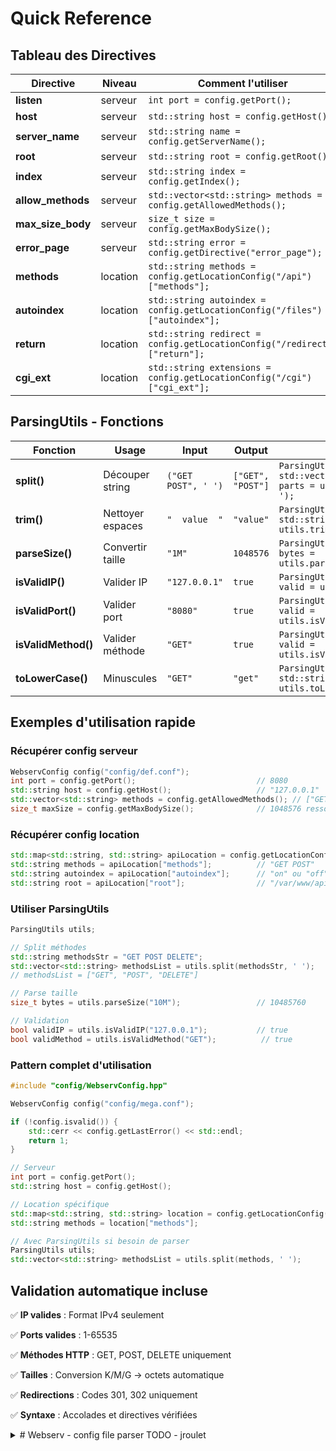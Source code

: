# Quick Reference

## Tableau des Directives</summary>

| Directive | Niveau | Comment l'utiliser |
|-----------|---------|-------------------|
| **listen** | serveur | `int port = config.getPort();` |
| **host** | serveur | `std::string host = config.getHost();` |
| **server_name** | serveur | `std::string name = config.getServerName();` |
| **root** | serveur | `std::string root = config.getRoot();` |
| **index** | serveur | `std::string index = config.getIndex();` |
| **allow_methods** | serveur | `std::vector<std::string> methods = config.getAllowedMethods();` |
| **max_size_body** | serveur | `size_t size = config.getMaxBodySize();` |
| **error_page** | serveur | `std::string error = config.getDirective("error_page");` |
| **methods** | location | `std::string methods = config.getLocationConfig("/api")["methods"];` |
| **autoindex** | location | `std::string autoindex = config.getLocationConfig("/files")["autoindex"];` |
| **return** | location | `std::string redirect = config.getLocationConfig("/redirect")["return"];` |
| **cgi_ext** | location | `std::string extensions = config.getLocationConfig("/cgi")["cgi_ext"];` |


## ParsingUtils - Fonctions</summary>

| Fonction | Usage | Input | Output | Code |
|----------|-------|-------|--------|------|
| **split()** | Découper string | `("GET POST", ' ')` | `["GET", "POST"]` | `ParsingUtils utils; std::vector<std::string> parts = utils.split(str, ' ');` |
| **trim()** | Nettoyer espaces | `"  value  "` | `"value"` | `ParsingUtils utils; std::string clean = utils.trim(str);` |
| **parseSize()** | Convertir taille | `"1M"` | `1048576` | `ParsingUtils utils; size_t bytes = utils.parseSize("1M");` |
| **isValidIP()** | Valider IP | `"127.0.0.1"` | `true` | `ParsingUtils utils; bool valid = utils.isValidIP(ip);` |
| **isValidPort()** | Valider port | `"8080"` | `true` | `ParsingUtils utils; bool valid = utils.isValidPort(port);` |
| **isValidMethod()** | Valider méthode | `"GET"` | `true` | `ParsingUtils utils; bool valid = utils.isValidMethod(method);` |
| **toLowerCase()** | Minuscules | `"GET"` | `"get"` | `ParsingUtils utils; std::string lower = utils.toLowerCase(str);` |

## Exemples d'utilisation rapide</summary>

### Récupérer config serveur
```cpp
WebservConfig config("config/def.conf");
int port = config.getPort();                           // 8080
std::string host = config.getHost();                   // "127.0.0.1"
std::vector<std::string> methods = config.getAllowedMethods(); // ["GET", "POST"]
size_t maxSize = config.getMaxBodySize();              // 1048576 ressort la valeur en octets
```

### Récupérer config location
```cpp
std::map<std::string, std::string> apiLocation = config.getLocationConfig("/api");
std::string methods = apiLocation["methods"];          // "GET POST"
std::string autoindex = apiLocation["autoindex"];      // "on" ou "off"
std::string root = apiLocation["root"];                // "/var/www/api"
```

### Utiliser ParsingUtils
```cpp
ParsingUtils utils;

// Split méthodes
std::string methodsStr = "GET POST DELETE";
std::vector<std::string> methodsList = utils.split(methodsStr, ' ');
// methodsList = ["GET", "POST", "DELETE"]

// Parse taille
size_t bytes = utils.parseSize("10M");                 // 10485760

// Validation
bool validIP = utils.isValidIP("127.0.0.1");           // true
bool validMethod = utils.isValidMethod("GET");          // true
```

### Pattern complet d'utilisation
```cpp
#include "config/WebservConfig.hpp"

WebservConfig config("config/mega.conf");

if (!config.isvalid()) {
    std::cerr << config.getLastError() << std::endl;
    return 1;
}

// Serveur
int port = config.getPort();
std::string host = config.getHost();

// Location spécifique
std::map<std::string, std::string> location = config.getLocationConfig("/api");
std::string methods = location["methods"];

// Avec ParsingUtils si besoin de parser
ParsingUtils utils;
std::vector<std::string> methodsList = utils.split(methods, ' ');
```
## Validation automatique incluse</summary>

✅ **IP valides** : Format IPv4 seulement

✅ **Ports valides** : 1-65535

✅ **Méthodes HTTP** : GET, POST, DELETE uniquement

✅ **Tailles** : Conversion K/M/G → octets automatique

✅ **Redirections** : Codes 301, 302 uniquement

✅ **Syntaxe** : Accolades et directives vérifiées

</details>

<details>
<summary># Webserv - config file parser TODO - jroulet</summary>

voir plus bas pour l'utilisation

### DONE
 - [ ] vector to map
 - [ ] ip doesnt start with 0 if size > 0
 - [ ] utils with map
  - [ ] validate directive
 - [ ] duplicate direcvite ?
 - [ ] check if folder exist
 - [ ] utils with map
 - [ ] add max_size_body (allowed content size max) - getter return octet
### DIDNT DID IT
 - [ ] make template for utils :reason, kinda overkill (for now too use template)

### TODO


    `see below for utils`

## Utilisation des std::map

je vais utiliser des maps a la place de vector car:
1) recherche plus rapide
2) key - value -> plus claire dans le code
3) on peut facilement verifier si une directive existe (voir si dessous)
4) possibilité d'ajouté des directive après

### Exemple d'utilisation
#### a modifier dans mon code :
```cpp
// Au lieu de ça :
std::vector<ConfParam> params;

// Utiliser ça :
std::map<std::string, std::string> serverDirectives;
std::map<std::string, std::map<std::string, std::string> > locations;

// Recherche directe :
if (serverDirectives.find("listen") != serverDirectives.end())
    port = serverDirectives["listen"];
```

## utils_parsing.cpp - TODO pour ahanzi - a voir ses besoins

### Fonctions utils

```cpp
// utils_parsing.hpp
class ParsingUtils {
public:
    static std::string trim(const std::string& str); // a modifier
    static std::vector<std::string> split(const std::string& str, char delimiter); // a faire
    static bool isValidIP(const std::string& ip); // a faire
    static bool isValidPort(const std::string& port); // a faire
    static std::string toLowerCase(const std::string& str); // a faire
    static bool isValidMethod(const std::string& method); // a faire
};
```

### utilisation file config + requete http

- **Config parsing** : trim, split, validation IP/port
- **HTTP parsing** : split, toLowerCase, methodes HTTP

### dossier parsign

```
webserv/
├── parsing/
│   ├── utils_parsing.cpp/hpp
│   ├── config_parser.cpp/hpp
│   └── http_parser.cpp/hpp
```

## utilisation de methodes

### `trim(const std::string& str)`
Supprime les espaces, tabs, retours à la ligne au début et fin d'une chaîne. //cf requete HTTP a faire

### `split(const std::string& str, char delimiter)` a voir avec ahanzi
Découpe une chaîne selon un délimiteur. Utile pour :
- Config : `allow_methods GET POST DELETE` → ["GET", "POST", "DELETE"]
- HTTP : `Host: localhost:8080` → ["Host", " localhost:8080"]

### `isValidIP(const std::string& ip)`
Vérifie format IPv4

### `isValidPort(const std::string& port)`
1 à 65535 ???

### `toLowerCase(const std::string& str)`
http est case sensitif

### `isValidMethod(const std::string& method)`
 `allow_methods` POST - GET ...



# overview parsing / validation file config

Le module config parse et valide les fichiers de configuration nginx-like pour webserv.

## Architecture

```
WebservConfig (API principale)
├── ConfigParser (parsing)
├── ConfigValidator (validation)
├── ParsingUtils (utilitaires)
└── FileReader (lecture fichier)
```

## Utilisation simple

```cpp
#include "config/WebservConfig.hpp"

// Charger une config
WebservConfig config("config/def.conf");

if (!config.isvalid()) {
	std::cerr << "Erreur: " << config.getLastError() << std::endl;
	return 1;
}

// Récupérer les valeurs serveur
int port = config.getPort();                    // 8080
std::string host = config.getHost();            // "127.0.0.1"
std::string serverName = config.getServerName(); // "localhost"
std::vector<std::string> methods = config.getAllowedMethods(); // ["GET", "POST"]
```

## API Getters disponibles

### Serveur
```cpp
int getPort() const;                          // Parse "listen 8080" → 8080
std::string getHost() const;                  // Parse "host 127.0.0.1"
std::string getServerName() const;           // Parse "server_name localhost"
std::string getRoot() const;                 // Parse "root /var/www"
std::string getIndex() const;                // Parse "index index.html"
size_t getMaxBodySize() const;               // Parse "max_size_body 1M" → 1048576
std::vector<std::string> getAllowedMethods() const; // Parse "allow_methods GET POST"
```

### Locations
```cpp
// Toutes les locations
const std::map<std::string, std::map<std::string, std::string>>& getAllLocations() const;

// Location spécifique
std::map<std::string, std::string> getLocationConfig(const std::string& path) const;
```

### Utilitaires
```cpp
bool isvalid() const;                        // Config valide ?
std::string getLastError() const;           // Dernière erreur
void printConfig() const;                   // Debug print
```

## Format de fichier config supporté

```nginx
server {
	listen 8080;                             # Port
	host 127.0.0.1;                         # IP
	server_name localhost;                   # Nom serveur
	root /var/www/html;                      # Dossier racine
	index index.html;                        # Page par défaut
	allow_methods GET POST DELETE;           # Méthodes HTTP
	max_size_body 1M;                        # Taille max body
	error_page 404 /error404.html;           # Pages d'erreur

	location /api {                          # Bloc location
		methods GET POST;                    # Méthodes pour cette route
		root /var/www/api;                   # Root spécifique
		autoindex off;                       # Listing dossier
	}

	location /redirect {
		return 301 https://google.com;       # Redirection
	}
}
```

## Validation

- **IP valides** : Format IPv4 (ex: 127.0.0.1)
- **Ports valides** : 1-65535
- **Méthodes HTTP** : GET, POST, DELETE
- **Codes redirection** : 301, 302
- **Tailles** : Conversion automatique K/M/G → octets
- **Fichiers** : Vérification existence
- **Syntaxe** : Accolades, directives

## Gestion d'erreurs

```cpp
WebservConfig config("invalid.conf");

if (!config.isvalid()) {
	// Récupérer l'erreur détaillée
	std::string error = config.getLastError();
	std::cerr << "Config error: " << error << std::endl;
}
```

## Exemple complet

```cpp
#include "config/WebservConfig.hpp"

int main() {
	WebservConfig config("config/mega.conf");

	if (!config.isvalid()) {
		std::cerr << config.getLastError() << std::endl;
		return 1;
	}

	// Infos serveur
	std::cout << "Server: " << config.getServerName() << std::endl;
	std::cout << "Port: " << config.getPort() << std::endl;
	std::cout << "Host: " << config.getHost() << std::endl;

	// Méthodes autorisées
	std::vector<std::string> methods = config.getAllowedMethods();
	std::cout << "Methods: ";
	for (size_t i = 0; i < methods.size(); i++) {
		std::cout << methods[i] << " ";
	}
	std::cout << std::endl;

	// Locations
        const std::map<std::string, Location>& locations = config.getAllLocations();
        for (std::map<std::string, Location>::const_iterator it = locations.begin(); it != locations.end(); ++it) {
            std::cout << "Location " << it->first << std::endl;
        }

	return 0;
}
```

# Architecture jiminou

## 1. Vue d'ensemble des fichiers

```
config/
├── WebservConfig.hpp/cpp        ← API PRINCIPALE (interface publique)
├── ConfigParser.hpp/cpp         ← Parse le fichier texte → structs
├── ConfigValidator.hpp/cpp      ← Valide les données parsées
├── ParsingUtils.hpp/cpp         ← Utilitaires (split, trim, validation)
├── FileReader.hpp/cpp           ← Lit les fichiers ligne par ligne
├── ConfigData.hpp               ← Structures de données (ServerConfig, LocationConfig)
└── *.conf                       ← Fichiers de configuration
```

## 2. Flux d'exécution

```
1. LECTURE
   Fichier.conf → FileReader → vector<string> (lignes)

2. PARSING
   vector<string> → ConfigParser → ServerConfig + LocationsConfig

3. VALIDATION
   ServerConfig → ConfigValidator → ✓/✗ + messages d'erreur

4. STOCKAGE
   Données validées → WebservConfig (std::maps)

5. UTILISATION
   WebservConfig.getPort() → int (valeur prête à utiliser)
```

## 3. Diagramme détaillé

```
[Fichier def.conf]
       ↓
[FileReader::readLines()]
       ↓
[vector<string> lines]
       ↓
[ConfigParser::parseServer()]     [ConfigParser::parseLocations()]
       ↓                                  ↓
[ServerConfig]                     [LocationsConfig]
       ↓                                  ↓
[ConfigValidator::validateServerConfig()] [ConfigValidator::validateLocationConfig()]
       ↓                                  ↓
[Validation OK/KO]
       ↓
[WebservConfig]
       ↓
[getters  → pour bebou]
```

## 4. Rôle de chaque fichier

### **WebservConfig**
```cpp
// lance tout le processus
WebservConfig config("def.conf");
↓
1. FileReader lit le fichier
2. ConfigParser parse les lignes
3. ConfigValidator valide les données
4. Stockage dans maps internes
5. API getters pour les collègues
```

### **ConfigParser** (valide la syntaxte)
```cpp
// text to struct
"listen 8080;" → ServerConfig.directives["listen"] = "8080"
"location /api {" → LocationConfig{path="/api", directives={...}}
```

### **ConfigValidator** (validation des donnees)
```cpp
// Vérifie cohérence des données
"8080" → isValidPort() → true/false
"127.0.0.1" → isValidIP() → true/false
"GET POST" → isValidMethod() → true/false
```

### **ParsingUtils**
```cpp
// Fonctions réutilisables
"GET POST DELETE" → split(' ') → ["GET", "POST", "DELETE"]
"  listen 8080;  " → trim() → "listen 8080;"
"1M" → parseSize() → 1048576
```

### **FileReader**
```cpp
// Lit et nettoie les lignes
def.conf → ["server{", "listen 8080;", "}", ...]
```

### **ConfigData**
```cpp
// Définit les formats de stockage
struct ServerConfig { map<string, string> directives; }
struct LocationConfig { string path; map<string, string> directives; }
```

## 5. schema

```
WebservConfig fait :
   def.conf → FileReader → ["server{", "listen 8080;", ...]
              ↓
   ConfigParser → ServerConfig{directives["listen"]="8080"}
              ↓
   ConfigValidator → Vérification port 8080 valide ✓
              ↓
   Stockage → _server["listen"] = "8080"

```

</details>
